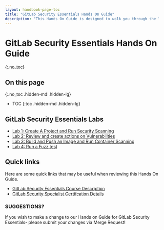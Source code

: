 ```yaml
---
layout: handbook-page-toc
title: "GitLab Security Essentials Hands On Guide"
description: "This Hands On Guide is designed to walk you through the lab exercises used in the GitLab Security Essentials course."
---
```

# GitLab Security Essentials Hands On Guide
{:.no_toc}

## On this page
{:.no_toc .hidden-md .hidden-lg}

- TOC
{:toc .hidden-md .hidden-lg}

## GitLab Security Essentials Labs
* [Lab 1: Create A Project and Run Security Scanning](https://about.gitlab.com/handbook/customer-success/professional-services-engineering/education-services/secessentialshandson1.html)
* [Lab 2: Review and create actions on Vulnerabilities](https://about.gitlab.com/handbook/customer-success/professional-services-engineering/education-services/secessentialshandson2.html)
* [Lab 3: Build and Push an Image and Run Container Scanning](https://about.gitlab.com/handbook/customer-success/professional-services-engineering/education-services/secessentialshandson3.html)
* [Lab 4: Run a Fuzz test](https://about.gitlab.com/handbook/customer-success/professional-services-engineering/education-services/secessentialshandson4.html)

## Quick links

Here are some quick links that may be useful when reviewing this Hands On Guide.

* [GitLab Security Essentials Course Description](https://about.gitlab.com/services/education/security-essentials/)
* [GitLab Security Specialist Certifcation Details](https://about.gitlab.com/services/education/gitlab-security-specialist/)


### SUGGESTIONS?

If you wish to make a change to our Hands on Guide for GitLab Security Essentials- please submit your changes via Merge Request!

